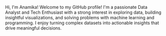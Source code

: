 Hi, I'm Anamika!
Welcome to my GitHub profile! 
I'm a passionate Data Analyst and Tech Enthusiast with a strong interest in exploring data, 
building insightful visualizations, and solving problems with machine learning and programming. 
I enjoy turning complex datasets into actionable insights that drive meaningful decisions.

<!---
Annuuuuuuuuu/Annuuuuuuuuu is a ✨ special ✨ repository because its `README.md` (this file) appears on your GitHub profile.
You can click the Preview link to take a look at your changes.
--->
